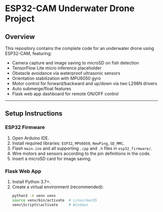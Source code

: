 # ESP32-CAM Underwater Drone Project

## Overview

This repository contains the complete code for an underwater drone using ESP32-CAM, featuring:

- Camera capture and image saving to microSD on fish detection
- TensorFlow Lite micro inference placeholder
- Obstacle avoidance via waterproof ultrasonic sensors
- Orientation stabilization with MPU6050 gyro
- Motor control for forward/backward and up/down via two L298N drivers
- Auto submerge/float features
- Flask web app dashboard for remote ON/OFF control

---

## Setup Instructions

### ESP32 Firmware

1. Open Arduino IDE.
2. Install required libraries: `ESP32`, `MPU6050`, `NewPing`, `SD_MMC`.
3. Flash `main.ino` and all supporting `.cpp` and `.h` files in `esp32_firmware/`.
4. Wire motors and sensors according to the pin definitions in the code.
5. Insert a microSD card for image saving.

### Flask Web App

1. Install Python 3.7+.
2. Create a virtual environment (recommended):
   ```bash
   python3 -m venv venv
   source venv/bin/activate  # Linux/macOS
   venv\Scripts\activate     # Windows
